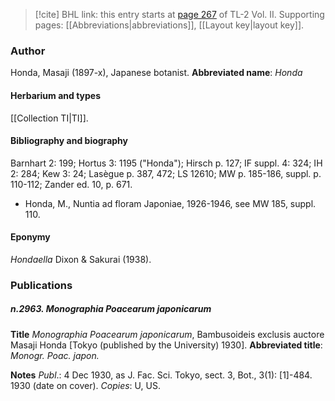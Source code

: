 > [!cite] BHL link: this entry starts at [page 267](https://www.biodiversitylibrary.org/page/33068509) of TL-2 Vol. II.
> Supporting pages: [[Abbreviations|abbreviations]], [[Layout key|layout key]].

### Author

Honda, Masaji (1897-x), Japanese botanist. 
**Abbreviated name**: *Honda*

#### Herbarium and types

[[Collection TI|TI]].

#### Bibliography and biography

Barnhart 2: 199; Hortus 3: 1195 ("Honda"); Hirsch p. 127; IF suppl. 4: 324; IH 2: 284; Kew 3: 24; Lasègue p. 387, 472; LS 12610; MW p. 185-186, suppl. p. 110-112; Zander ed. 10, p. 671.
- Honda, M., Nuntia ad floram Japoniae, 1926-1946, see MW 185, suppl. 110.

#### Eponymy

*Hondaella* Dixon & Sakurai (1938).

### Publications

##### n.2963. Monographia Poacearum japonicarum

**Title**
*Monographia Poacearum japonicarum*, Bambusoideis exclusis auctore Masaji Honda \[Tokyo (published by the University) 1930\].
**Abbreviated title**: *Monogr. Poac. japon.*

**Notes**
*Publ*.: 4 Dec 1930, as J. Fac. Sci. Tokyo, sect. 3, Bot., 3(1): \[1\]-484. 1930 (date on cover).
*Copies*: U, US.

